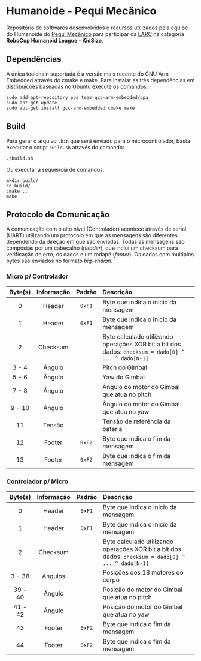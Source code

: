 # Humanoide - Pequi Mecânico

Repositório de softwares desenvolvidos e recursos utilizados pela equipe do Humanoide do [Pequi Mecânico](https://pequimecanico.com/) para participar da [LARC](http://www.cbrobotica.org/) na categoria **RoboCup Humanoid League - KidSize**.

## Dependências

A única toolchain suportada é a versão mais recente do GNU Arm Embedded através do cmake e make. Para instalar as três dependências em distribuições baseadas no Ubuntu execute os comandos:

```
sudo add-apt-repository ppa:team-gcc-arm-embedded/ppa
sudo apt-get update
sudo apt-get install gcc-arm-embedded cmake make
```

## Build

Para gerar o arquivo `.bin` que será enviado para o microcontrolador, basta executar o script `build.sh` através do comando:

```
./build.sh
```

Ou executar a sequência de comandos:

```
mkdir build/
cd build/
cmake ..
make
```

## Protocolo de Comunicação

A comunicação com o alto nível (Controlador) acontece através de serial (UART) utilizando um protocolo em que as mensagens são diferentes dependendo da direção em que são enviadas. Todas as mensagens são compostas por um cabeçalho (*header*), que inclui um checksum para verificação de erro, os dados e um rodapé (*footer*). Os dados com multiplos bytes são enviados no formato *big-endian*.

### Micro p/ Controlador

| Byte(s) | Informação | Padrão | Descrição |
|:---:|:---:|:---:|:---|
| 0 | Header | `0xF1` | Byte que indica o inicio da mensagem |
| 1 | Header | `0xF1` | Byte que indica o inicio da mensagem |
| 2 | Checksum | | Byte calculado utilizando operações XOR bit a bit dos dados: `checksum = dado[0] ^ ... ^ dado[N-1]` |
| 3 - 4 | Ângulo | | Pitch do Gimbal |
| 5 - 6 | Ângulo | | Yaw do Gimbal |
| 7 - 8 | Ângulo | | Ângulo do motor do Gimbal que atua no pitch |
| 9 - 10 | Ângulo | | Ângulo do motor do Gimbal que atua no yaw |
| 11 | Tensão | | Tensão de referẽncia da bateria |
| 12 | Footer | `0xF2` | Byte que indica o fim da mensagem |
| 13 | Footer | `0xF2` | Byte que indica o fim da mensagem |

### Controlador p/ Micro

| Byte(s) | Informação | Padrão | Descrição |
|:---:|:---:|:---:|:---|
| 0 | Header | `0xF1` | Byte que indica o inicio da mensagem |
| 1 | Header | `0xF1` | Byte que indica o inicio da mensagem |
| 2 | Checksum | | Byte calculado utilizando operações XOR bit a bit dos dados: `checksum = dado[0] ^ ... ^ dado[N-1]` |
| 3 - 38 | Ângulos | | Posições dos 18 motores do corpo |
| 39 - 40 | Ângulo | | Posição do motor do Gimbal que atua no pitch |
| 41 - 42 | Ângulo | | Posição do motor do Gimbal que atua no yaw |
| 43 | Footer | `0xF2` | Byte que indica o fim da mensagem |
| 44 | Footer | `0xF2` | Byte que indica o fim da mensagem |
